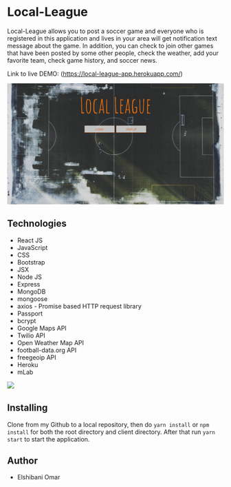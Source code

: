 # Local-League

Local-League allows you to post a soccer game and everyone who is registered in this application and lives in your area will get notification text message about the game. In addition, you can check to join other games that have been posted by some other people, check the weather, add your favorite team, check game history, and soccer news.

Link to live DEMO: (https://local-league-app.herokuapp.com/)

<img src="./client/public/img/Screenshot.gif" target="_blank">


## Technologies

- React JS
- JavaScript
- CSS
- Bootstrap
- JSX
- Node JS
- Express
- MongoDB
- mongoose
- axios - Promise based HTTP request library
- Passport
- bcrypt
- Google Maps API
- Twilio API
- Open Weather Map API
- football-data.org API
- freegeoip API
- Heroku
- mLab

<img src="./client/public/img/screenshot2.gif" target="_blank">


## Installing

Clone from my Github to a local repository, then do `yarn install` or `npm install` for both the root directory and client directory. After that run `yarn start` to start the application.


## Author
- Elshibani Omar
